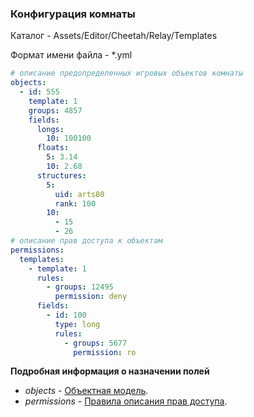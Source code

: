 ### Конфигурация комнаты

Каталог - Assets/Editor/Cheetah/Relay/Templates

Формат имени файла - \*.yml

``` yaml
# описание предопределенных игровых объектов комнаты
objects:
  - id: 555
    template: 1
    groups: 4857
    fields:
      longs:
        10: 100100
      floats:
        5: 3.14
        10: 2.68
      structures:
        5:
          uid: arts80
          rank: 100
        10:
          - 15
          - 26
# описание прав доступа к объектам 
permissions:
  templates:
    - template: 1
      rules:
        - groups: 12495
          permission: deny
      fields:
        - id: 100
          type: long
          rules:
            - groups: 5677
              permission: ro
```

**Подробная информация о назначении полей**

- *objects* - [Объектная модель](../basics/object.md).
- *permissions* - [Правила описания прав доступа](permissions.md).
